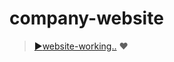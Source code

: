 # company-website
> [:arrow_forward:website-working..](https://heesun-yoon.github.io/company-website/front/main) :heart: